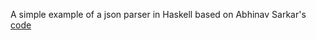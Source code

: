 A simple example of a json parser in Haskell based on Abhinav Sarkar's [code](https://abhinavsarkar.net/posts/json-parsing-from-scratch-in-haskell/)

